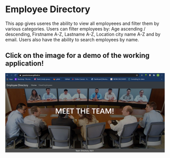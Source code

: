 # Employee Directory 

This app gives useres the ability to view all employeees and filter them by various categories. 
Users can filter employees by: Age ascending / descending, Firstname A-Z, Lastname A-Z, Location city name A-Z and by email. 
Users also have the ability to search employees by name. 

## Click on the image for a demo of the working application!

 [![screenshot](https://github.com/goantonioUW/employee-directory/blob/main/images/Screenshot.png)](./images/demoGif.gif)
